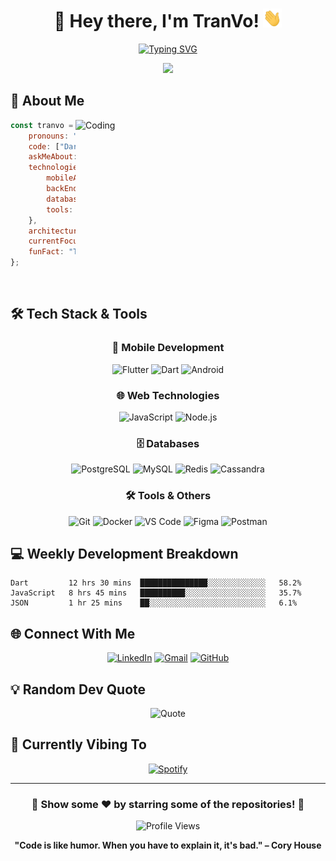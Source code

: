 # <div align="center">🚀 Hey there, I'm **TranVo**! <img src="https://raw.githubusercontent.com/ABSphreak/ABSphreak/master/gifs/Hi.gif" width="30px" height="30px"></div>

<div align="center">
  
[![Typing SVG](https://readme-typing-svg.demolab.com?font=Fira+Code&size=22&duration=3000&pause=1000&color=6366F1&center=true&vCenter=true&multiline=true&width=600&height=100&lines=Mobile+Developer+%F0%9F%93%B1;Creative+Problem+Solver+%E2%9A%A1;Building+Amazing+Apps+%F0%9F%9A%80)](https://git.io/typing-svg)

<img src="https://user-images.githubusercontent.com/73097560/115834477-dbab4500-a447-11eb-908a-139a6edaec5c.gif">

</div>

## 🎯 About Me

<img align="right" alt="Coding" width="400" src="https://cdn.dribbble.com/users/1162077/screenshots/3848914/programmer.gif">

```javascript
const tranvo = {
    pronouns: "she" | "her",
    code: ["Dart", "JavaScript"],
    askMeAbout: ["Flutter", "Mobile Dev", "Tech", "Photography"],
    technologies: {
        mobileApp: ["Flutter"],
        backEnd: ["Node.js", "Express"],
        database: ["PostgreSQL", "MySQL", "Redis", "Cassandra"],
        tools: ["Git", "VS Code", "Figma", "Postman"]
    },
    architecture: ["Serverless Architecture", "Progressive web applications", "Single page applications"],
    currentFocus: "Building scalable mobile applications",
    funFact: "There are two ways to write error-free programs; only the third one works"
};
```

<br>

## 🛠️ Tech Stack & Tools

<div align="center">

### 📱 Mobile Development
![Flutter](https://img.shields.io/badge/Flutter-02569B?style=for-the-badge&logo=flutter&logoColor=white)
![Dart](https://img.shields.io/badge/Dart-0175C2?style=for-the-badge&logo=dart&logoColor=white)
![Android](https://img.shields.io/badge/Android-3DDC84?style=for-the-badge&logo=android&logoColor=white)

### 🌐 Web Technologies  
![JavaScript](https://img.shields.io/badge/JavaScript-F7DF1E?style=for-the-badge&logo=javascript&logoColor=black)
![Node.js](https://img.shields.io/badge/Node.js-339933?style=for-the-badge&logo=node.js&logoColor=white)

### 🗄️ Databases
![PostgreSQL](https://img.shields.io/badge/PostgreSQL-316192?style=for-the-badge&logo=postgresql&logoColor=white)
![MySQL](https://img.shields.io/badge/MySQL-005C84?style=for-the-badge&logo=mysql&logoColor=white)
![Redis](https://img.shields.io/badge/Redis-DC382D?style=for-the-badge&logo=redis&logoColor=white)
![Cassandra](https://img.shields.io/badge/Cassandra-1287B1?style=for-the-badge&logo=apache-cassandra&logoColor=white)

### 🛠️ Tools & Others
![Git](https://img.shields.io/badge/Git-F05032?style=for-the-badge&logo=git&logoColor=white)
![Docker](https://img.shields.io/badge/Docker-2CA5E0?style=for-the-badge&logo=docker&logoColor=white)
![VS Code](https://img.shields.io/badge/VS_Code-0078D4?style=for-the-badge&logo=visual%20studio%20code&logoColor=white)
![Figma](https://img.shields.io/badge/Figma-F24E1E?style=for-the-badge&logo=figma&logoColor=white)
![Postman](https://img.shields.io/badge/Postman-FF6C37?style=for-the-badge&logo=postman&logoColor=white)

</div>


## 💻 Weekly Development Breakdown

<!--START_SECTION:waka-->
```text
Dart         12 hrs 30 mins  ███████████████░░░░░░░░░░░░░   58.2%
JavaScript   8 hrs 45 mins   ██████████░░░░░░░░░░░░░░░░░░   35.7%
JSON         1 hr 25 mins    ██░░░░░░░░░░░░░░░░░░░░░░░░░░   6.1%
```
<!--END_SECTION:waka-->

## 🌐 Connect With Me

<div align="center">
  
[![LinkedIn](https://img.shields.io/badge/LinkedIn-0077B5?style=for-the-badge&logo=linkedin&logoColor=white)](https://www.linkedin.com/in/tran-vo-79923b266/)
[![Gmail](https://img.shields.io/badge/Gmail-D14836?style=for-the-badge&logo=gmail&logoColor=white)](mailto:vongocbaotran754@gmail.com)
[![GitHub](https://img.shields.io/badge/GitHub-100000?style=for-the-badge&logo=github&logoColor=white)](https://github.com/btransemafor)

</div>

## 💡 Random Dev Quote
<div align="center">
  
![Quote](https://quotes-github-readme.vercel.app/api?type=horizontal&theme=tokyonight)

</div>

## 🎵 Currently Vibing To
<div align="center">
  
[![Spotify](https://spotify-now-playing-wine.vercel.app/api/spotify-playing)](https://open.spotify.com/track/5H1sKFMzDeMtXwND3V6hRY?si=bb0ca9896e384320)

</div>

---

<div align="center">
  
### 🌟 Show some ❤️ by starring some of the repositories! 🌟

<img src="https://komarev.com/ghpvc/?username=YourUsername&label=Profile%20views&color=0e75b6&style=flat" alt="Profile Views" />

</div>

<div align="center">
  
**"Code is like humor. When you have to explain it, it's bad." – Cory House**

</div>
